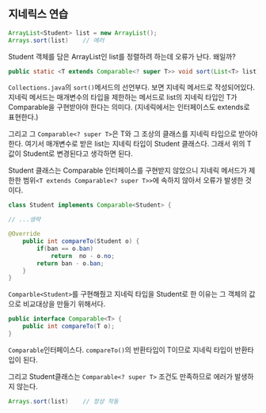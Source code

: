 ## 지네릭스 연습

```java
ArrayList<Student> list = new ArrayList();
Arrays.sort(list)    // 에러
```
Student 객체를 담은 ArrayList인 list를 정렬하려 하는데 오류가 난다. 왜일까?
```java
public static <T extends Comparable<? super T>> void sort(List<T> list)
```
`Collections.java`의 `sort()`메서드의 선언부다. 보면 지네릭 메서드로 작성되어있다. 지네릭 메서드는 매개변수의 타입을 제한하는 메서드로 list의 지네릭 타입인 T가 Comparable을 구현받아야 한다는 의미다. (지네릭에서는 인터페이스도 extends로 표현한다.) 

그리고 그 `Comparable<? super T>`은 T와 그 조상의 클래스를 지네릭 타입으로 받아야 한다.
여기서 매개변수로 받은 list는 지네릭 타입이 Student 클래스다. 그래서 위의 T값이 Student로 변경된다고 생각하면 된다. 

Student 클래스는 Comparable 인터페이스를 구현받지 않았으니 지네릭 메서드가 제한한 범위`<T extends Comparable<? super T>>`에 속하지 않아서 오류가 발생한 것이다.
```java
class Student implements Comparable<Student> {

// ...생략

@Override  
    public int compareTo(Student o) {  
        if(ban == o.ban)  
            return  no - o.no;  
        return ban - o.ban;  
    }  
}
```


`Comparble<Student>`를 구현해줬고 지네릭 타입을 Student로 한 이유는 그 객체의 값으로 비교대상을 만들기 위해서다.
```java
public interface Comparable<T> {
	public int compareTo(T o);  
}
```
`Comparable`인터페이스다. `compareTo()`의 반환타입이 T이므로 지네릭 타입이 반환타입이 된다. 

그리고 Student클래스는 `Comparable<? super T>` 조건도 만족하므로 에러가 발생하지 않는다.

```java
Arrays.sort(list)    // 정상 작동
```